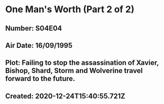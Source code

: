 # One Man's Worth (Part 2 of 2)
## Number: S04E04
## Air Date: 16/09/1995
## Plot: Failing to stop the assassination of Xavier, Bishop, Shard, Storm and Wolverine travel forward to the future.
## Created: 2020-12-24T15:40:55.721Z